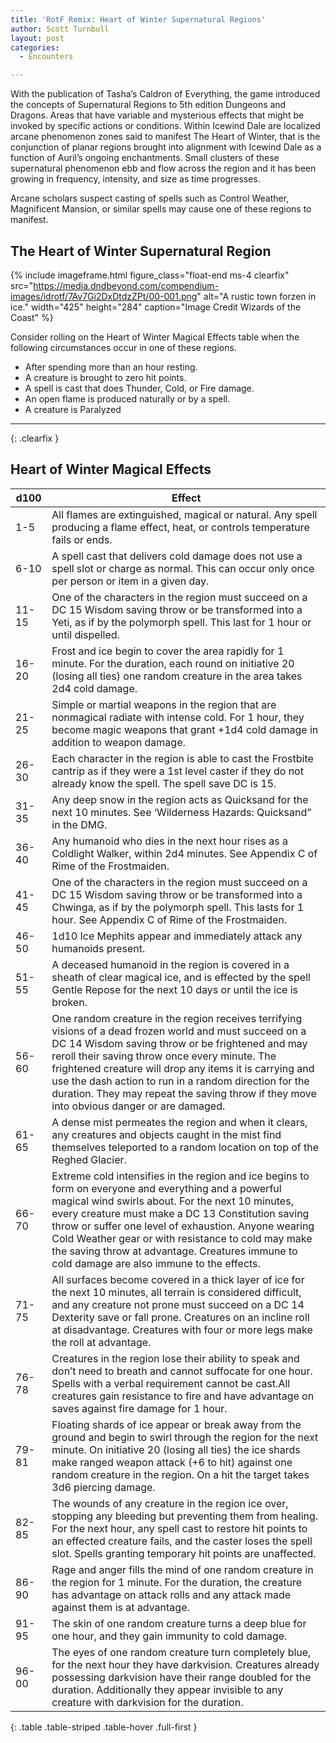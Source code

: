 ```yaml
---
title: 'RotF Remix: Heart of Winter Supernatural Regions'
author: Scott Turnbull
layout: post
categories:
  - Encounters

---
```


With the publication of Tasha&#8217;s Caldron of Everything, the game introduced the concepts of Supernatural Regions to 5th edition Dungeons and Dragons. Areas that have variable and mysterious effects that might be invoked by specific actions or conditions. Within Icewind Dale are localized arcane phenomenon zones said to manifest The Heart of Winter, that is the conjunction of planar regions brought into alignment with Icewind Dale as a function of Auril&#8217;s ongoing enchantments. Small clusters of these supernatural phenomenon ebb and flow across the region and it has been growing in frequency, intensity, and size as time progresses.

Arcane scholars suspect casting of spells such as Control Weather, Magnificent Mansion, or similar spells may cause one of these regions to manifest.

## The Heart of Winter Supernatural Region

{% include imageframe.html
  figure_class="float-end ms-4 clearfix"
  src="https://media.dndbeyond.com/compendium-images/idrotf/7Av7Gi2DxDtdzZPt/00-001.png"
  alt="A rustic town forzen in ice."
  width="425" height="284"
  caption="Image Credit Wizards of the Coast"
 %}


Consider rolling on the Heart of Winter Magical Effects table when the following circumstances occur in one of these regions. 

  * After spending more than an hour resting.
  * A creature is brought to zero hit points.
  * A spell is cast that does Thunder, Cold, or Fire damage.
  * An open flame is produced naturally or by a spell.
  * A creature is Paralyzed

***
{: .clearfix }

## Heart of Winter Magical Effects


|d100|Effect|
|--- |--- |
|1-5|All flames are extinguished, magical or natural. Any spell producing a flame effect, heat, or controls temperature fails or ends.|
|6-10|A spell cast that delivers cold damage does not use a spell slot or charge as normal. This can occur only once per person or item in a given day.|
|11-15|One of the characters in the region must succeed on a DC 15 Wisdom saving throw or be transformed into a Yeti, as if by the polymorph spell. This last for 1 hour or until dispelled.|
|16-20|Frost and ice begin to cover the area rapidly for 1 minute. For the duration, each round on initiative 20 (losing all ties) one random creature in the area takes 2d4 cold damage.|
|21-25|Simple or martial weapons in the region that are nonmagical radiate with intense cold. For 1 hour, they become magic weapons that grant +1d4 cold damage in addition to weapon damage.|
|26-30|Each character in the region is able to cast the Frostbite cantrip as if they were a 1st level caster if they do not already know the spell. The spell save DC is 15.|
|31-35|Any deep snow in the region acts as Quicksand for the next 10 minutes. See ‘Wilderness Hazards: Quicksand” in the DMG.|
|36-40|Any humanoid who dies in the next hour rises as a Coldlight Walker, within 2d4 minutes. See Appendix C of Rime of the Frostmaiden.|
|41-45|One of the characters in the region must succeed on a DC 15 Wisdom saving throw or be transformed into a Chwinga, as if by the polymorph spell. This lasts for 1 hour. See Appendix C of Rime of the Frostmaiden.|
|46-50|1d10 Ice Mephits appear and immediately attack any humanoids present.|
|51-55|A deceased humanoid in the region is covered in a sheath of clear magical ice, and is effected by the spell Gentle Repose for the next 10 days or until the ice is broken.|
|56-60|One random creature in the region receives terrifying visions of a dead frozen world and must succeed on a DC 14 Wisdom saving throw or be frightened and may reroll their saving throw once every minute. The frightened creature will drop any items it is carrying and use the dash action to run in a random direction for the duration. They may repeat the saving throw if they move into obvious danger or are damaged.|
|61-65|A dense mist permeates the region and when it clears, any creatures and objects caught in the mist find themselves teleported to a random location on top of the Reghed Glacier.|
|66-70|Extreme cold intensifies in the region and ice begins to form on everyone and everything and a powerful magical wind swirls about. For the next 10 minutes, every creature must make a DC 13 Constitution saving throw or suffer one level of exhaustion. Anyone wearing Cold Weather gear or with resistance to cold may make the saving throw at advantage. Creatures immune to cold damage are also immune to the effects.|
|71-75|All surfaces become covered in a thick layer of ice for the next 10 minutes, all terrain is considered difficult, and any creature not prone must succeed on a DC 14 Dexterity save or fall prone. Creatures on an incline roll at disadvantage. Creatures with four or more legs make the roll at advantage.|
| 76-78 |Creatures in the region lose their ability to speak and don’t need to breath and cannot suffocate for one hour. Spells with a verbal requirement cannot be cast.All creatures gain resistance to fire and have advantage on saves against fire damage for 1 hour.|
| 79-81 |Floating shards of ice appear or break away from the ground and begin to swirl through the region for the next minute. On initiative 20 (losing all ties) the ice shards make ranged weapon attack (+6 to hit) against one random creature in the region. On a hit the target takes 3d6 piercing damage.|
|82-85|The wounds of any creature in the region ice over, stopping any bleeding but preventing them from healing. For the next hour, any spell cast to restore hit points to an effected creature fails, and the caster loses the spell slot. Spells granting temporary hit points are unaffected.|
|86-90|Rage and anger fills the mind of one random creature in the region for 1 minute. For the duration, the creature has advantage on attack rolls and any attack made against them is at advantage.|
|91-95|The skin of one random creature turns a deep blue for one hour, and they gain immunity to cold damage.|
|96-00|The eyes of one random creature turn completely blue, for the next hour they have darkvision. Creatures already possessing darkvision have their range doubled for the duration. Additionally they appear invisible to any creature with darkvision for the duration.|
{: .table .table-striped .table-hover .full-first }